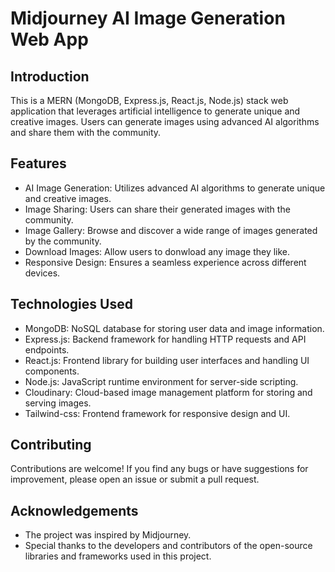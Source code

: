 # Midjourney AI Image Generation Web App

## Introduction
This is a MERN (MongoDB, Express.js, React.js, Node.js) stack web application that leverages artificial intelligence to generate unique and creative images. Users can generate images using advanced AI algorithms and share them with the community.

## Features
- AI Image Generation: Utilizes advanced AI algorithms to generate unique and creative images.
- Image Sharing: Users can share their generated images with the community.
- Image Gallery: Browse and discover a wide range of images generated by the community.
- Download Images: Allow users to donwload any image they like.
- Responsive Design: Ensures a seamless experience across different devices.

## Technologies Used
- MongoDB: NoSQL database for storing user data and image information.
- Express.js: Backend framework for handling HTTP requests and API endpoints.
- React.js: Frontend library for building user interfaces and handling UI components.
- Node.js: JavaScript runtime environment for server-side scripting.
- Cloudinary: Cloud-based image management platform for storing and serving images.
- Tailwind-css: Frontend framework for responsive design and UI.

## Contributing
Contributions are welcome! If you find any bugs or have suggestions for improvement, please open an issue or submit a pull request.

## Acknowledgements
- The project was inspired by Midjourney.
- Special thanks to the developers and contributors of the open-source libraries and frameworks used in this project.
